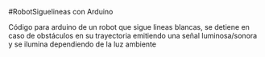 #RobotSiguelineas con Arduino

Código para arduino de un robot que sigue lineas blancas, se detiene en caso de obstáculos en su trayectoria emitiendo una señal luminosa/sonora y se ilumina dependiendo de la luz ambiente
